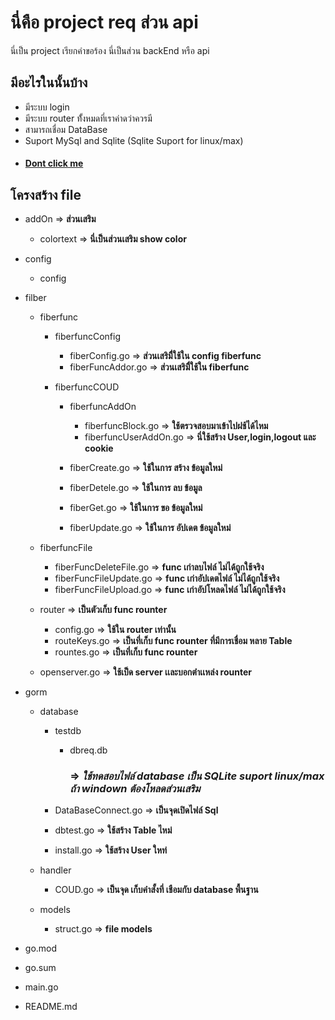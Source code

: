 # นี่คือ project req ส่วน api
นี่เป็น project เรียกคำขอร้อง นี่เป็นส่วน backEnd หรือ api

## มีอะไรในนั้นบ้าง
  - มีระบบ login
  - มีระบบ router ทั้้งหมดที่เราค่าดว่าควรมี
  - สามารถเชื่อม DataBase
  - Suport MySql and  Sqlite (Sqlite Suport for linux/max)
  - #### [Dont click me](https://www.youtube.com/watch?v=dQw4w9WgXcQ) 

## โครงสร้าง file 
  - addOn  => **ส่วนเสริม**
     - colortext => **นี่เป็นส่วนเสริม show color**
  - config
    - config
  
  - filber
    - fiberfunc
        - fiberfuncConfig
          - fiberConfig.go  => **ส่วนเสริมืี่ใช้ใน config fiberfunc**
          - fiberFuncAddor.go => **ส่วนเสริมืี่ใช้ใน fiberfunc**
        
        - fiberfuncCOUD
          - fiberfuncAddOn
            - fiberfuncBlock.go => **ใช้ตรวจสอบมาเข้าไปฝช้ได้ไหม**
            - fiberfuncUserAddOn.go => **นี่ใช้สร้าง User,login,logout และ cookie**
          
          - fiberCreate.go => **ใช้ในการ สร้าง ข้อมูลใหม่**
          - fiberDetele.go => **ใช้ในการ ลบ ข้อมูล**
          - fiberGet.go => **ใช้ในการ ขอ ข้อมูลใหม่**
          - fiberUpdate.go => **ใช้ในการ อัปเดต ข้อมูลใหม่**

    - fiberfuncFile
       - fiberFuncDeleteFile.go => **func เก่าลบไฟล์ ไม่ได้ถูกใช้จริง**
       - fiberFuncFileUpdate.go => **func เก่าอัปเดตไฟล์ ไม่ได้ถูกใช้จริง**
       - fiberFuncFileUpload.go => **func เก่าอัปโหลดไฟล์ ไม่ได้ถูกใช้จริง**

    - router => **เป็นตัวเก็บ func rounter**
      - config.go => **ใช้ใน router เท่านั้น**
      - routeKeys.go => **เป็นที่เก็บ func rounter ที่มีการเชื่อม หลาย Table** 
      - rountes.go => **เป็นที่เก็บ func rounter**

    - openserver.go => **ใช้เป็ด server เเละบอกตำเเหล่ง rounter** 

  - gorm
    - database
      - testdb
        - dbreq.db <h3> => ***ใช้ทดสอบไฟล์ database เป็น SQLite suport linux/max ถ้า windown ต้องโหลดส่วนเสริม***</h3>

      - DataBaseConnect.go => **เป็นจุดเปิดไฟล์ Sql**
      - dbtest.go => **ใช้สร้าง Table ไหม่**
      - install.go => **ใช้สร้าง User ใหท่**
      
    - handler
      - COUD.go => **เป็นจุด เก็บคำสั้งที่ เชือมกับ database พื้นฐาน** 

    - models
      - struct.go => **file models**
  
  - go.mod 
  - go.sum
  - main.go
  - README.md